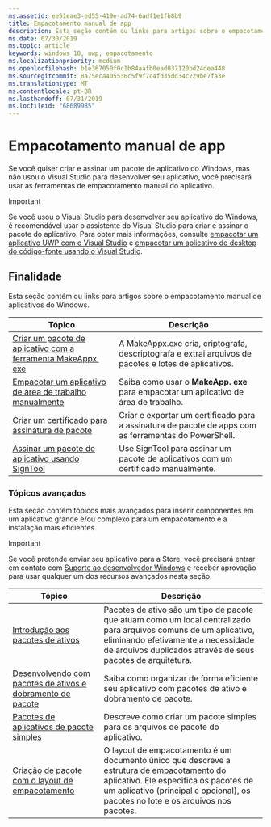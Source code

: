 ```yaml
---
ms.assetid: ee51eae3-ed55-419e-ad74-6adf1e1fb8b9
title: Empacotamento manual de app
description: Esta seção contém ou links para artigos sobre o empacotamento manual de aplicativos do Windows.
ms.date: 07/30/2019
ms.topic: article
keywords: windows 10, uwp, empacotamento
ms.localizationpriority: medium
ms.openlocfilehash: b1e367050f0c1b84aafb0ead037120bd24dea448
ms.sourcegitcommit: 8a75eca405536c5f9f7c4fd35dd34c229be7fa3e
ms.translationtype: MT
ms.contentlocale: pt-BR
ms.lasthandoff: 07/31/2019
ms.locfileid: "68689985"
---
```

# <a name="manual-app-packaging"></a>Empacotamento manual de app

Se você quiser criar e assinar um pacote de aplicativo do Windows, mas não usou o Visual Studio para desenvolver seu aplicativo, você precisará usar as ferramentas de empacotamento manual do aplicativo.

> [!IMPORTANT] 
> Se você usou o Visual Studio para desenvolver seu aplicativo do Windows, é recomendável usar o assistente do Visual Studio para criar e assinar o pacote do aplicativo. Para obter mais informações, consulte [empacotar um aplicativo UWP com o Visual Studio](packaging-uwp-apps.md) e [empacotar um aplicativo de desktop do código-fonte usando o Visual Studio](../desktop/desktop-to-uwp-packaging-dot-net.md).

## <a name="purpose"></a>Finalidade

Esta seção contém ou links para artigos sobre o empacotamento manual de aplicativos do Windows.

| Tópico | Descrição |
|-------|-------------|
| [Criar um pacote de aplicativo com a ferramenta MakeAppx. exe](create-app-package-with-makeappx-tool.md) | A MakeAppx.exe cria, criptografa, descriptografa e extrai arquivos de pacotes e lotes de aplicativos. |
| [Empacotar um aplicativo de área de trabalho manualmente](../desktop/desktop-to-uwp-manual-conversion.md) | Saiba como usar o **MakeApp. exe** para empacotar um aplicativo de área de trabalho. |
| [Criar um certificado para assinatura de pacote](create-certificate-package-signing.md) | Criar e exportar um certificado para a assinatura de pacote de apps com as ferramentas do PowerShell. |
| [Assinar um pacote de aplicativo usando SignTool](sign-app-package-using-signtool.md) | Use SignTool para assinar um pacote de aplicativos com um certificado manualmente. |

### <a name="advanced-topics"></a>Tópicos avançados

Esta seção contém tópicos mais avançados para inserir componentes em um aplicativo grande e/ou complexo para um empacotamento e a instalação mais eficientes. 

> [!IMPORTANT]
> Se você pretende enviar seu aplicativo para a Store, você precisará entrar em contato com [Suporte ao desenvolvedor Windows](https://developer.microsoft.com/windows/support) e receber aprovação para usar qualquer um dos recursos avançados nesta seção.


| Tópico | Descrição |
|-------|-------------|
| [Introdução aos pacotes de ativos](asset-packages.md) | Pacotes de ativo são um tipo de pacote que atuam como um local centralizado para arquivos comuns de um aplicativo, eliminando efetivamente a necessidade de arquivos duplicados através de seus pacotes de arquitetura. |
| [Desenvolvendo com pacotes de ativos e dobramento de pacote](package-folding.md) | Saiba como organizar de forma eficiente seu aplicativo com pacotes de ativo e dobramento de pacote. |
| [Pacotes de aplicativos de pacote simples](flat-bundles.md) | Descreve como criar um pacote simples para os arquivos de pacote do aplicativo. |
| [Criação de pacote com o layout de empacotamento](packaging-layout.md) | O layout de empacotamento é um documento único que descreve a estrutura de empacotamento do aplicativo. Ele especifica os pacotes de um aplicativo (principal e opcional), os pacotes no lote e os arquivos nos pacotes. |
